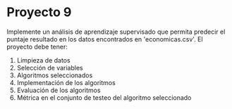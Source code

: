 # Proyecto 9

Implemente un análisis de aprendizaje supervisado que permita predecir el puntaje resultado en los datos encontrados en 'economicas.csv'. El proyecto debe tener:

1. Limpieza de datos
2. Selección de variables
3. Algoritmos seleccionados
4. Implementación de los algoritmos
5. Evaluación de los algoritmos
6. Métrica en el conjunto de testeo del algoritmo seleccionado
